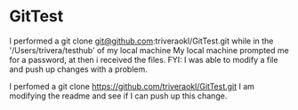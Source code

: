 GitTest
=======

I performed a 
git clone git@github.com:triveraokl/GitTest.git
while in the '/Users/trivera/testhub' of my local machine
My local machine prompted me for a password, at then i received the files.
FYI: I was able to modify a file and push up changes with a problem.

I perfomed a
git clone https://github.com/triveraokl/GitTest.git
I am modifying the readme and see if I can push up this change.
